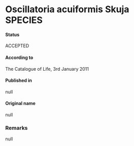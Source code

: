 # Oscillatoria acuiformis Skuja SPECIES

#### Status
ACCEPTED

#### According to
The Catalogue of Life, 3rd January 2011

#### Published in
null

#### Original name
null

### Remarks
null